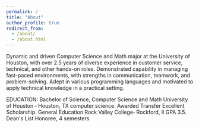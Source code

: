 ```yaml
---
permalink: /
title: "About"
author_profile: true
redirect_from: 
  - /about/
  - /about.html
---
```



 
 Dynamic and driven Computer Science and Math major at the University of Houston,
 with over 2.5 years of diverse experience in customer service, technical, and other
 hands-on roles. Demonstrated capability in managing fast-paced environments, with
 strengths in communication, teamwork, and problem-solving.   Adept in various
 programming languages and motivated to apply technical knowledge in a practical
 setting.

 EDUCATION: 
 Bachelor of Science, Computer Science and Math
 University of Houston ‐ Houston, TX
 computer science.
 Awarded Transfer Excellent Scholarship.
 General Education
 Rock Valley College‐ Rockford, Il
 GPA 3.5.
 Dean's List Honoree,  4 semesters

 
